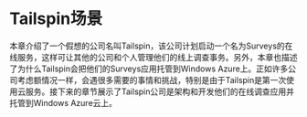 # Tailspin场景

本章介绍了一个假想的公司名叫Tailspin，该公司计划启动一个名为Surveys的在线服务，这样可让其他的公司和个人管理他们的线上调查事务。另外，本章也描述了为什么Tailspin会把他们的Surveys应用托管到Windows Azure上。正如许多公司考虑额情况一样，会遇很多需要的事情和挑战，特别是由于Tailspin是第一次使用云服务。接下来的章节展示了Tailspin公司是架构和开发他们的在线调查应用并托管到Windows Azure云上。